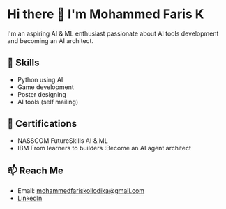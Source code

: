 # Hi there 👋 I'm Mohammed Faris K

I'm an aspiring AI & ML enthusiast passionate about AI tools development and becoming an AI architect.

## 🚀 Skills
- Python using AI
- Game development
- Poster designing
- AI tools (self mailing)

## 📜 Certifications
- NASSCOM FutureSkills AI & ML
- IBM From learners to builders :Become an AI agent architect 
## 📫 Reach Me
- Email: mohammedfariskollodika@gmail.com
- [LinkedIn](https://www.linkedin.com/in/mohammed-faris-kollodika)
